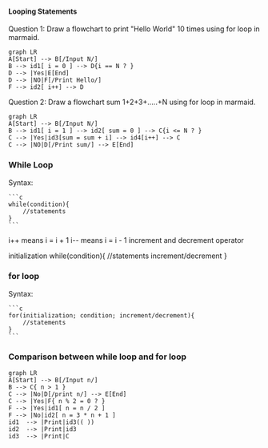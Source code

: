#### Looping Statements

Question 1: Draw a flowchart to print "Hello World" 10 times using for loop in marmaid.


```mermaid
graph LR
A[Start] --> B[/Input N/]
B --> id1[ i = 0 ] --> D{i == N ? }
D --> |Yes|E[End]
D --> |NO|F[/Print Hello/]
F --> id2[ i++] --> D

```
Question 2: Draw a flowchart sum 1+2+3+.....+N using for loop in marmaid.

```mermaid
graph LR
A[Start] --> B[/Input N/]
B --> id1[ i = 1 ] --> id2[ sum = 0 ] --> C{i <= N ? }
C --> |Yes|id3[sum = sum + i] --> id4[i++] --> C
C --> |NO|D[/Print sum/] --> E[End]
```
### While Loop

Syntax: 
    
    ```c
    while(condition){
        //statements
    }
    ```
i++ means i = i + 1
i-- means i = i - 1
increment and decrement operator


initialization
while(condition){
    //statements
    increment/decrement
}

### for loop

Syntax: 
    
    ```c
    for(initialization; condition; increment/decrement){
        //statements
    }
    ```

### Comparison between while loop and for loop


```mermaid
graph LR
A[Start] --> B[/Input n/]
B --> C{ n > 1 }
C --> |No|D[/print n/] --> E[End]
C --> |Yes|F{ n % 2 = 0 ? }
F --> |Yes|id1[ n = n / 2 ]
F --> |No|id2[ n = 3 * n + 1 ]
id1  --> |Print|id3(( ))
id2  --> |Print|id3
id3  --> |Print|C
```
